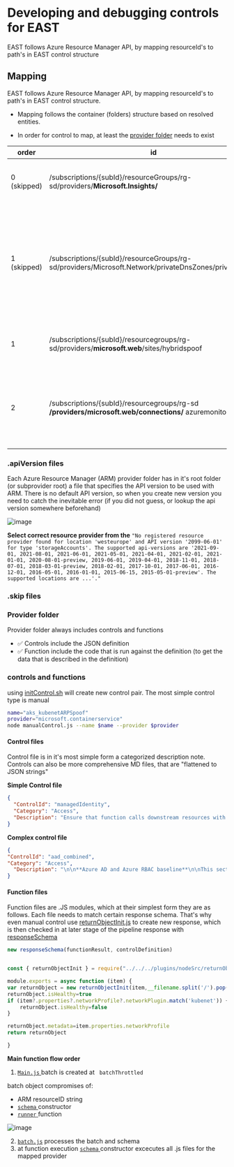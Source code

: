 # Developing and debugging controls for EAST

EAST follows Azure Resource Manager API, by mapping resourceId's to path's in EAST control structure

## Mapping 

EAST follows Azure Resource Manager API, by mapping resourceId's to path's in EAST control structure.

- Mapping follows the container (folders) structure based on resolved entities.

- In order for control to map, at least the [provider folder](#provider-folder) needs to exist


order | id | map | explanation
-|-|-|-
0 (skipped)| /subscriptions/{subId}/resourceGroups/rg-sd/providers/**Microsoft.Insights/** | skipped see explanation |  [filterExistingProviders.js](plugins/nodeSrc/filterExistingProviders.js) does not issue get request since provider folder does not exist under [providers](/providers/)
1 (skipped) | /subscriptions/{subId}/resourceGroups/rg-sd/providers/Microsoft.Network/privateDnsZones/priv.dewi.red | skipped see explanation | the resource is explicitly configured to be skipped due to not having any checks created yet, nonetheless there are other categories in microsoft.network provider and we don't want to have them skipped in resolving order 0 so we use [.skip file](providers/microsoft.network/.skip.json)
1|/subscriptions/{subId}/resourcegroups/rg-sd/providers/**microsoft.web**/sites/hybridspoof | mapped to root provider providers/**microsoft.web/**| [filterExistingProviders.js](plugins/nodeSrc/filterExistingProviders.js) does not issues get request since provider folder doe exist under [providers](/providers/)
2|/subscriptions/{subId}/resourcegroups/rg-sd **/providers/microsoft.web/connections/** azuremonitorlogs | mapped to sub-provider providers/ **microsoft.web/connections/** | if the provider folder has sub-providers, the resolving mechanism will try to match into them first, if no sub-providers exist, the resolving would then default to the root of the provider


###  .apiVersion files
Each Azure Resource Manager (ARM) provider folder has in it's root folder (or subprovider root) a file that specifies the API version to be used with ARM. There is no default API version, so when you create new version you need to catch the inevitable error (if you did not guess, or lookup the api version somewhere beforehand)

![image](https://user-images.githubusercontent.com/58001986/172815865-208c7b21-d558-4999-9e01-6655224abbf4.png)

**Select correct resource provider from the**
``
"No registered resource provider found for location 'westeurope' and API version '2099-06-01' for type 'storageAccounts'. The supported api-versions are '2021-09-01, 2021-08-01, 2021-06-01, 2021-05-01, 2021-04-01, 2021-02-01, 2021-01-01, 2020-08-01-preview, 2019-06-01, 2019-04-01, 2018-11-01, 2018-07-01, 2018-03-01-preview, 2018-02-01, 2017-10-01, 2017-06-01, 2016-12-01, 2016-05-01, 2016-01-01, 2015-06-15, 2015-05-01-preview'. The supported locations are ...'."
``

### .skip files



### Provider folder
Provider folder always includes controls and functions 

- ✅ Controls include the JSON definition
- ✅ Function include the code that is run against the definition (to get the data that is described in the definition)

### controls and functions

using [initControl.sh](sh/initControl.sh) will create new control pair. The most simple control type is manual

```sh 
name="aks_kubenetARPSpoof"
provider="microsoft.containerservice"
node manualControl.js --name $name --provider $provider
```

#### Control files

Control file is in it's most simple form a categorized description note. Controls can also be more comprehensive MD files, that are "flattened to JSON strings"

**Simple Control file**
```json
{
  "ControlId": "managedIdentity",
  "Category": "Access",
  "Description": "Ensure that function calls downstream resources with managed identity"
}
```

**Complex control file**

```json
{
"ControlId": "aad_combined",
"Category": "Access",
  "Description": "\n\n**Azure AD and Azure RBAC baseline**\n\nThis section includes baseline Azure AD security options related to Azure AD use with Azure RBAC.\n\n**Control descriptions**\n\n\n- Ensure MFA or (strong single factor) is required for Azure Management - preferably with all 'apps policy' CA Policy, and by certificate credentials authentication for service principals \n  - 🔍 [EAST_Subscriptions_roleAssignmentsRGAdvanced](#east_subscriptions_roleassignmentsrgadvanced)\n  - 🔍 [EAST_aad_caEval](#east_aad_caeval) \n- Ensure Azure AD principals in privileged roles are not protected by a password (client secret) \n  - 🔍 [EAST_Subscriptions_roleAssignmentsRGAdvanced](#east_subscriptions_roleassignmentsrgadvanced)\n  - 🔍 [EAST_aad_caEval](#east_aad_caeval) \n- Ensure Legacy Auth can't be bypassed on users in privileged roles\n  - 🔍 [EAST_Subscriptions_roleAssignmentsRGAdvanced](#east_subscriptions_roleassignmentsrgadvanced)\n  - 🔍 [EAST_aad_caEval](#east_aad_caeval) \n- Ensure users can't register Azure AD Applications \n  - 🔍 [EAST_consentSettings](#east_consentsettings)\n- Ensure day to day accounts are separated from privileged accounts\n- Ensure Azure AD logs are exported for analytics / SIEM   \n  - 🔍 [EAST_aad_diagnostics](#east_aad_diagnostics)\n- Review list of SPN's with directoryPermissions \n  - 🔍 [EAST_AAD_Privileged_SPN](#east_aad_privileged_spn)\n- Limit length of admin sessions in PIM and Conditional Access, so refresh tokens are not long lived beyond 24 hours\n- Prefer onmicrosoft.com accounts privileged roles (less dependencies to synced accounts, and can't be compromised by dns takeover of the customer domain) \n  - [source](https://docs.microsoft.com/en-us/azure/active-directory/fundamentals/protect-m365-from-on-premises-attacks#isolate-privileged-identities)\n- Ensure owner principals of privileged objects don't create implicit access (privilege elevation)\n  - By owning more privileged service principal, that they are own permissions are based on. This behavior is accepted, when it is known and documented (Access from pipeline to Service connection in Azure Devops) \n  - 🔍[EAST_composite_priveEsc](#east_composite_priveesc)\n"
}
```

#### Function files

Function files are .JS modules, which at their simplest form they are as follows.
Each file needs to match certain response schema. That's why even manual control use [returnObjectInit.js](plugins/nodeSrc/returnObjectInit.js) to create new response, which is then checked in at later stage of the pipeline response with [responseSchema](plugins/nodeSrc/functionResponseSchema.js)
```js 
new responseSchema(functionResult, controlDefinition)
```

```js

const { returnObjectInit } = require("../../../plugins/nodeSrc/returnObjectInit")

module.exports = async function (item) {
var returnObject = new returnObjectInit(item,__filename.split('/').pop())
returnObject.isHealthy=true
if (item?.properties?.networkProfile?.networkPlugin.match('kubenet')) {
    returnObject.isHealthy=false
}

returnObject.metadata=item.properties.networkProfile
return returnObject

}

```


**Main function flow order**
1. [``` Main.js ```  ](plugins/main.js)
batch is created at `` batchThrottled`` 

batch object compromises of:
- ARM resourceID string
- [`` schema `` ](plugins/nodeSrc/schemaBuilder.js) constructor 
- [`` runner `` ](plugins/pluginRunner.js) function

![image](https://user-images.githubusercontent.com/58001986/172818523-833ce8b0-1ca1-43a9-9b2e-36d1373d8e39.png)

2. [`` batch.js ``](plugins/nodeSrc/batch.js) processes the batch and schema
3. at function execution [`` schema `` ](plugins/nodeSrc/schemaBuilder.js) constructor excecutes all .js files for the mapped provider



